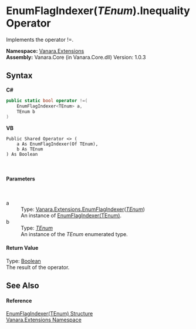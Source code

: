 # EnumFlagIndexer(*TEnum*).Inequality Operator 
 

Implements the operator !=.

**Namespace:**&nbsp;<a href="9abe54ff-18ce-e333-beed-30e855655381">Vanara.Extensions</a><br />**Assembly:**&nbsp;Vanara.Core (in Vanara.Core.dll) Version: 1.0.3

## Syntax

**C#**<br />
``` C#
public static bool operator !=(
	EnumFlagIndexer<TEnum> a,
	TEnum b
)
```

**VB**<br />
``` VB
Public Shared Operator <> ( 
	a As EnumFlagIndexer(Of TEnum),
	b As TEnum
) As Boolean
```

<br />

#### Parameters
&nbsp;<dl><dt>a</dt><dd>Type: <a href="9bf6d8f0-02ad-950e-9721-68dfefdb4bca">Vanara.Extensions.EnumFlagIndexer</a>(<a href="9bf6d8f0-02ad-950e-9721-68dfefdb4bca">*TEnum*</a>)<br />An instance of <a href="9bf6d8f0-02ad-950e-9721-68dfefdb4bca">EnumFlagIndexer(TEnum)</a>.</dd><dt>b</dt><dd>Type: <a href="9bf6d8f0-02ad-950e-9721-68dfefdb4bca">*TEnum*</a><br />An instance of the *TEnum* enumerated type.</dd></dl>

#### Return Value
Type: <a href="http://msdn2.microsoft.com/en-us/library/a28wyd50" target="_blank">Boolean</a><br />The result of the operator.

## See Also


#### Reference
<a href="9bf6d8f0-02ad-950e-9721-68dfefdb4bca">EnumFlagIndexer(TEnum) Structure</a><br /><a href="9abe54ff-18ce-e333-beed-30e855655381">Vanara.Extensions Namespace</a><br />